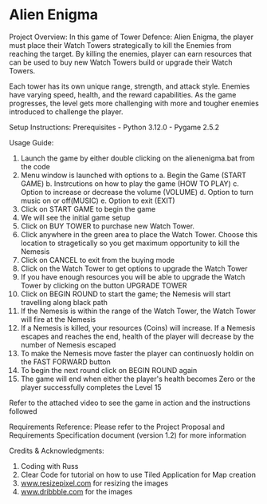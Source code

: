 # Alien Enigma

Project Overview:
In this game of Tower Defence: Alien Enigma, the player must place their Watch Towers strategically to kill the Enemies from reaching the target. By killing the enemies, player can earn resources that can be used to buy new Watch Towers build or upgrade their Watch Towers. 

Each tower has its own unique range, strength, and attack style. Enemies have varying speed, health, and the reward capabilities. As the game progresses, the level gets more challenging with more and tougher enemies introduced to challenge the player.

Setup Instructions:
Prerequisites
    - Python 3.12.0
    - Pygame 2.5.2

Usage Guide: 
1. Launch the game by either double clicking on the alienenigma.bat from the code
2. Menu window is launched with options to 
    a. Begin the Game (START GAME)
    b. Instrcutions on how to play the game (HOW TO PLAY)
    c. Option to increase or decrease the volume (VOLUME)
    d. Option to turn music on or off(MUSIC) 
    e. Option to exit (EXIT)   
3. Click on START GAME to begin the game
4. We will see the initial game setup
5. Click on BUY TOWER to purchase new Watch Tower. 
6. Click anywhere in the green area to place the Watch Tower. Choose this location to stragetically so you get maximum opportunity to kill the Nemesis
7. Click on CANCEL to exit from the buying mode
8. Click on the Watch Tower to get options to upgrade the Watch Tower
9. If you have enough resources you will be able to upgrade the Watch Tower by clicking on the button UPGRADE TOWER
10. Click on BEGIN ROUND to start the game; the Nemesis will start travelling along black path
11. If the Nemesis is within the range of the Watch Tower, the Watch Tower will fire at the Nemesis
12. If a Nemesis is killed, your resources (Coins) will increase. If a Nemesis escapes and reaches the end, health of the player will decrease by the number of Nemesis escaped
13. To make the Nemesis move faster the player can continuosly holdin on the FAST FORWARD button
14. To begin the next round click on BEGIN ROUND again
15. The game will end when either the player's health becomes Zero or the player successfully completes the Level 15

Refer to the attached video to see the game in action and the instructions followed

Requirements Reference:
Please refer to the Project Proposal and Requirements Specification document (version 1.2) for more information

Credits & Acknowledgments:
1. Coding with Russ 
2. Clear Code for tutorial on how to use Tiled Application for Map creation
3. www.resizepixel.com for resizing the images
4. www.dribbble.com for the images 

